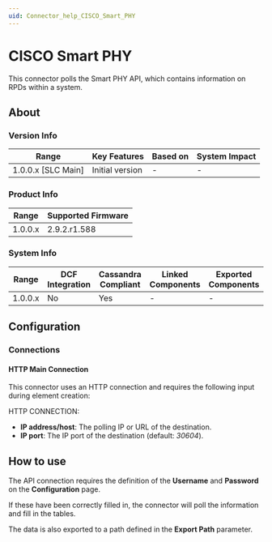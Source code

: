 ```yaml
---
uid: Connector_help_CISCO_Smart_PHY
---
```


# CISCO Smart PHY

This connector polls the Smart PHY API, which contains information on RPDs within a system.

## About

### Version Info

| Range                | Key Features     | Based on     | System Impact     |
|----------------------|------------------|--------------|-------------------|
| 1.0.0.x [SLC Main]   | Initial version  | -            | -                 |

### Product Info

| Range     | Supported Firmware     |
|-----------|------------------------|
| 1.0.0.x   | 2.9.2.r1.588           |

### System Info

| Range     | DCF Integration     | Cassandra Compliant     | Linked Components     | Exported Components     |
|-----------|---------------------|-------------------------|-----------------------|-------------------------|
| 1.0.0.x   | No                  | Yes                     | -                     | -                       |

## Configuration

### Connections

#### HTTP Main Connection

This connector uses an HTTP connection and requires the following input during element creation:

HTTP CONNECTION:

- **IP address/host**: The polling IP or URL of the destination.
- **IP port**: The IP port of the destination (default: *30604*).

## How to use

The API connection requires the definition of the **Username** and **Password** on the **Configuration** page.

If these have been correctly filled in, the connector will poll the information and fill in the tables.

The data is also exported to a path defined in the **Export Path** parameter.
